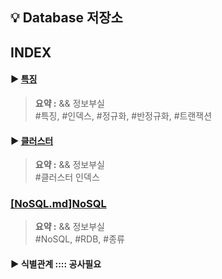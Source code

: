 ## 💡 Database 저장소

## INDEX

#### ▶︎ [특징](./Feature.md)

> **요약 :** && 정보부실 <BR>
> #특징, #인덱스, #정규화, #반정규화, #트랜잭션

#### ▶︎ [클러스터](./Cluster.md)

> **요약 :** && 정보부실 <BR>
> #클러스터 인덱스

### [[NoSQL.md]NoSQL](./NoSQL.md) <br>

> **요약 :** && 정보부실 <BR>
> #NoSQL, #RDB, #종류

#### ▶︎ 식별관계 :::: 공사필요
